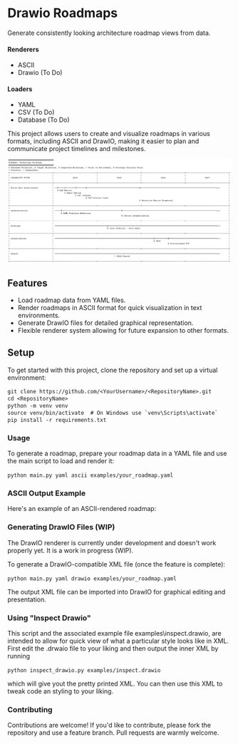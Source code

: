 # Drawio Roadmaps

Generate consistently looking architecture roadmap views from data.

#### Renderers

- ASCII
- Drawio (To Do)

#### Loaders

- YAML
- CSV (To Do)
- Database (To Do)

This project allows users to create and visualize roadmaps in various formats, including ASCII and DrawIO, making it easier to plan and communicate project timelines and milestones.

![ASCII Example](examples/drawio_roadmaps_ascii_output_example.png)

## Features

- Load roadmap data from YAML files.
- Render roadmaps in ASCII format for quick visualization in text environments.
- Generate DrawIO files for detailed graphical representation.
- Flexible renderer system allowing for future expansion to other formats.

## Setup

To get started with this project, clone the repository and set up a virtual environment:

```
git clone https://github.com/<YourUsername>/<RepositoryName>.git
cd <RepositoryName>
python -m venv venv
source venv/bin/activate  # On Windows use `venv\Scripts\activate`
pip install -r requirements.txt
```

### Usage

To generate a roadmap, prepare your roadmap data in a YAML file and use the main script to load and render it:

```python main.py yaml ascii examples/your_roadmap.yaml```

### ASCII Output Example

Here's an example of an ASCII-rendered roadmap:

### Generating DrawIO Files (WIP)

The DrawIO renderer is currently under development and doesn't work properly yet. It is a work in progress (WIP).

To generate a DrawIO-compatible XML file (once the feature is complete):

```python main.py yaml drawio examples/your_roadmap.yaml```

The output XML file can be imported into DrawIO for graphical editing and presentation.

### Using "Inspect Drawio"
This script and the associated example file examples\inspect.drawio, are intended to allow for quick view of what a particular style looks like in XML. First edit the .drwaio file to your liking and then output the inner XML by running

```python inspect_drawio.py examples/inspect.drawio```

which will give yout the pretty printed XML. You can then use this XML to tweak code an styling to your liking.

### Contributing

Contributions are welcome! If you'd like to contribute, please fork the repository and use a feature branch. Pull requests are warmly welcome.

